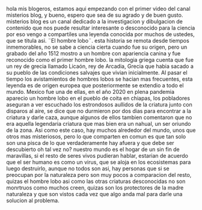 hola mis blogeros, estamos aqui empezando con el primer video del canal misterios blog, y bueno, 
espero que sea de su agrado y de buen gusto.
misterios blog es un canal dedicado a la investigacion y dibulgacion de contenido que nos puede resultar interesante o desconocido para la ciencia por eso vengo a compartiles una leyenda conocida por muchos de ustedes, que se titula asi. ¨El hombre lobo¨.
esta historia se remota desde tiempos inmemorables, no se sabe a ciencia cierta cuando fue su origen, pero un grabado del año 1512 mostro a un hombre con apariencia canina y fue reconocido como el primer hombre lobo. la mitologia griega cuenta que fue un rey de grecia llamado Licaón, rey de Arcadia, Grecia que habia sacado a su pueblo de las condiciones salvajes que vivian inicialmente. Al pasar el tiempo los avistamientos de hombres lobos se hacian mas frecuentes, esta leyenda es de origen europea que posteriormente se extendio a todo el mundo. Mexico fue una de ellas, en el año 2020 en plena pandemia aparecio un hombre lobo en el pueblo de coita en chiapas, los pobladores aseguran a ver escuchado los estrondosos aullidos de la criatura junto con disparos al aire, se dice que no durmieron por dos dias para encontrar a la criatura y darle caza, aunque algunos de ellos tambien comentaron que no era aquella legendaria criatura que mas bien era un nahual, un ser oriundo de la zona.
Asi como este caso, hay muchos alrededor del mundo, unos que otros mas misteriosos, pero lo que comparten en comun es que tan solo son una pisca de lo que verdaderamente hay afuera y que debe ser descubierto oh tal vez no? nuestro mundo es el hogar de un sin fin de maravillas, si el resto de seres vivos pudieran hablar, estarian de acuerdo que el ser humano es como un virus, que se aloja en los ecosistemas para luego destruirlo, aunque no todos son asi, hay personas que si se preocupan por la naturaleza pero son muy pocos a comparacion del resto, quizas el hombre lobo asi como las otras criaturas desconocidas no son monrtruos como muchos creen, quizas son los protectores de la madre naturaleza y que son vistos cada vez que algo anda mal para darle una solucion al problema.
